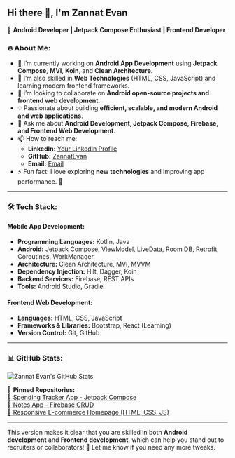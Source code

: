 ## Hi there 👋, I'm Zannat Evan

🚀 **Android Developer | Jetpack Compose Enthusiast | Frontend Developer**  

### 🔥 About Me:
- 🔭 I’m currently working on **Android App Development** using **Jetpack Compose**, **MVI**, **Koin**, and **Clean Architecture**.
- 🌱 I’m also skilled in **Web Technologies** (HTML, CSS, JavaScript) and learning modern frontend frameworks.
- 👯 I’m looking to collaborate on **Android open-source projects and frontend web development**.
- 💡 Passionate about building **efficient, scalable, and modern Android and web applications**.
- 💬 Ask me about **Android Development, Jetpack Compose, Firebase, and Frontend Web Development**.
- 📫 How to reach me:  
  - **LinkedIn:** [Your LinkedIn Profile](https://www.linkedin.com/in/mr-zannat-ab5499339/)  
  - **GitHub:** [ZannatEvan](https://github.com/ZannatEvan)  
  - **Email:** [Email](ashesband599@gmail.com)  
- ⚡ Fun fact: I love exploring **new technologies** and improving app performance. 🚀

---

### 🛠️ Tech Stack:
#### **Mobile App Development**:
- **Programming Languages:** Kotlin, Java
- **Android:** Jetpack Compose, ViewModel, LiveData, Room DB, Retrofit, Coroutines, WorkManager
- **Architecture:** Clean Architecture, MVI, MVVM
- **Dependency Injection:** Hilt, Dagger, Koin
- **Backend Services:** Firebase, REST APIs
- **Tools:** Android Studio, Gradle

#### **Frontend Web Development**:
- **Languages:** HTML, CSS, JavaScript
- **Frameworks & Libraries:** Bootstrap, React (Learning)
- **Version Control:** Git, GitHub

---

### 📊 GitHub Stats:
![Zannat Evan's GitHub Stats](https://github-readme-stats.vercel.app/api?username=ZannatEvan&show_icons=true&theme=tokyonight)

🔗 **Pinned Repositories:**  
[🔗 Spending Tracker App - Jetpack Compose](#)  
[🔗 Notes App - Firebase CRUD](#)  
[🔗 Responsive E-commerce Homepage (HTML, CSS, JS)](#)  

---

This version makes it clear that you are skilled in both **Android development** and **Frontend development**, which can help you stand out to recruiters or collaborators! 🚀 Let me know if you need any more tweaks.
